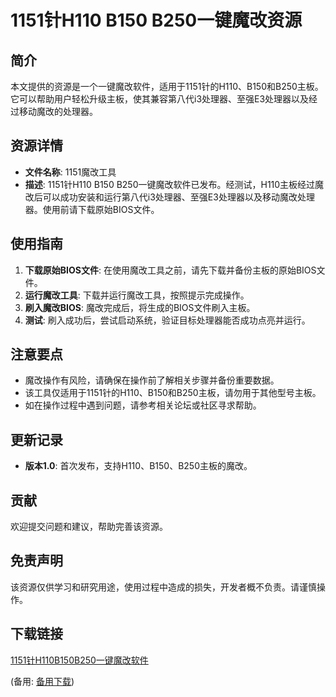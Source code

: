  # 1151针H110 B150 B250一键魔改资源

 ## 简介
 本文提供的资源是一个一键魔改软件，适用于1151针的H110、B150和B250主板。它可以帮助用户轻松升级主板，使其兼容第八代i3处理器、至强E3处理器以及经过移动魔改的处理器。

 ## 资源详情
 - **文件名称**: 1151魔改工具
 - **描述**: 1151针H110 B150 B250一键魔改软件已发布。经测试，H110主板经过魔改后可以成功安装和运行第八代i3处理器、至强E3处理器以及移动魔改处理器。使用前请下载原始BIOS文件。

 ## 使用指南
 1. **下载原始BIOS文件**: 在使用魔改工具之前，请先下载并备份主板的原始BIOS文件。
 2. **运行魔改工具**: 下载并运行魔改工具，按照提示完成操作。
 3. **刷入魔改BIOS**: 魔改完成后，将生成的BIOS文件刷入主板。
 4. **测试**: 刷入成功后，尝试启动系统，验证目标处理器能否成功点亮并运行。

 ## 注意要点
 - 魔改操作有风险，请确保在操作前了解相关步骤并备份重要数据。
 - 该工具仅适用于1151针的H110、B150和B250主板，请勿用于其他型号主板。
 - 如在操作过程中遇到问题，请参考相关论坛或社区寻求帮助。

 ## 更新记录
 - **版本1.0**: 首次发布，支持H110、B150、B250主板的魔改。

 ## 贡献
 欢迎提交问题和建议，帮助完善该资源。

 ## 免责声明
 该资源仅供学习和研究用途，使用过程中造成的损失，开发者概不负责。请谨慎操作。

 ## 下载链接
 [1151针H110B150B250一键魔改软件](https://pan.quark.cn/s/7257c2fea0f9) 

 (备用: [备用下载](https://pan.baidu.com/s/1SFIOp4ESwSh1XGT_Q39HMA?pwd=1234))
